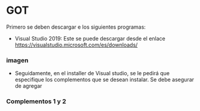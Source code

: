 # GOT

Primero se deben descargar e los siguientes programas:

* Visual Studio 2019: Este se puede descargar desde el enlace https://visualstudio.microsoft.com/es/downloads/
### imagen
* Seguidamente, en el installer de Visual studio, se le pedirá que especifique los complementos que se desean instalar. Se debe asegurar de agregar
### Complementos 1 y 2


